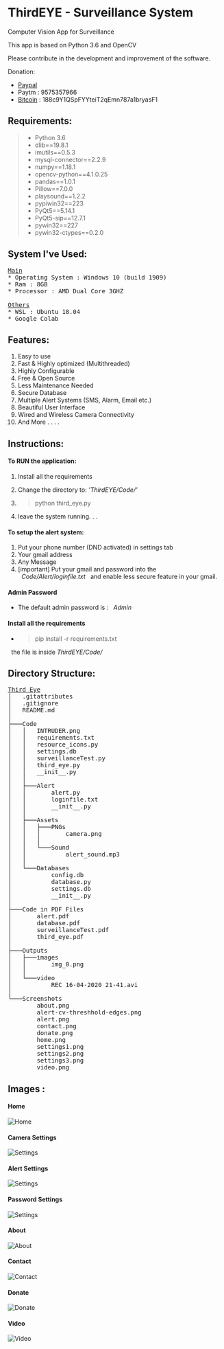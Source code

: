 # __ThirdEYE - Surveillance System__
Computer Vision App for Surveillance  

This app is based on Python 3.6 and OpenCV

Please contribute in the development and improvement  of the software. 

Donation: 
* [Paypal](www.paypal.me/vikaspatelp83)
* Paytm : 9575357966
* [Bitcoin](https://vikaspatelp83.bitcoinwallet.com/) : 188c9Y1QSpFYYteiT2qEmn787a1bryasF1

## Requirements:  
>* Python 3.6  
>* dlib==19.8.1  
>* imutils==0.5.3
>* mysql-connector==2.2.9
>* numpy==1.18.1
>* opencv-python==4.1.0.25
>* pandas==1.0.1
>* Pillow==7.0.0
>* playsound==1.2.2
>* pypiwin32==223
>* PyQt5==5.14.1
>* PyQt5-sip==12.7.1
>* pywin32==227
>* pywin32-ctypes==0.2.0

## System I've Used:
<pre>
<u>Main</u>
* Operating System : Windows 10 (build 1909)
* Ram : 8GB
* Processor : AMD Dual Core 3GHZ
  
<u>Others</u>
* WSL : Ubuntu 18.04
* Google Colab
</pre>
  
## Features:   
1.  Easy to use
2.  Fast & Highly optimized (Multithreaded)
3.  Highly Configurable
4.  Free & Open Source
5.  Less Maintenance Needed
6.  Secure Database
7.  Multiple Alert Systems (SMS, Alarm, Email etc.)
8.  Beautiful User Interface
9.  Wired and Wireless Camera Connectivity
10. And More . . . .  

## Instructions:  
#### To RUN the application:  
1. Install all the requirements

2. Change the directory to: <i>'ThirdEYE/Code/'</i>
3. > python  third_eye.py
4. leave the system running. . .
   
#### To setup the alert system:
1. Put your phone number (DND activated) in settings tab
2. Your gmail address
3. Any Message
4. [important] Put your gmail and password into the      &nbsp;&nbsp;<i>Code/Alert/loginfile.txt</i> &nbsp;&nbsp;and enable less secure feature in your gmail.
   
#### Admin Password
* The default admin password is : &nbsp;&nbsp;<i>Admin</i>  
  
#### Install all the requirements 
* > pip install -r requirements.txt  

&nbsp;&nbsp;the file is inside <i>ThirdEYE/Code/</i>
  

## Directory Structure:   
<pre>
<u>Third Eye</u>
│   .gitattributes
│   .gitignore
│   README.md
│
├───Code
│   │   INTRUDER.png
│   │   requirements.txt
│   │   resource_icons.py
│   │   settings.db
│   │   surveillanceTest.py
│   │   third_eye.py
│   │   __init__.py
│   │
│   ├───Alert
│   │       alert.py
│   │       loginfile.txt
│   │       __init__.py
│   │
│   ├───Assets
│   │   ├───PNGs
│   │   │       camera.png
│   │   │
│   │   └───Sound
│   │           alert_sound.mp3
│   │
│   └───Databases
│           config.db
│           database.py
│           settings.db
│           __init__.py
│
├───Code in PDF Files
│       alert.pdf
│       database.pdf
│       surveillanceTest.pdf
│       third_eye.pdf
│
├───Outputs
│   ├───images
│   │       img_0.png
│   │
│   └───video
│           REC 16-04-2020 21-41.avi
│
└───Screenshots
        about.png
        alert-cv-threshhold-edges.png
        alert.png
        contact.png
        donate.png
        home.png
        settings1.png
        settings2.png
        settings3.png
        video.png</pre>


## Images : 
#### Home 
![Home](Screenshots/home.png)

#### Camera Settings 
![Settings](Screenshots/settings1.png)

#### Alert Settings 
![Settings](Screenshots/settings2.png)

#### Password Settings 
![Settings](Screenshots/settings3.png)

#### About
![About](Screenshots/about.png)

#### Contact 
![Contact](Screenshots/contact.png)

#### Donate 
![Donate](Screenshots/donate.png)

#### Video
![Video](Screenshots/video.png)